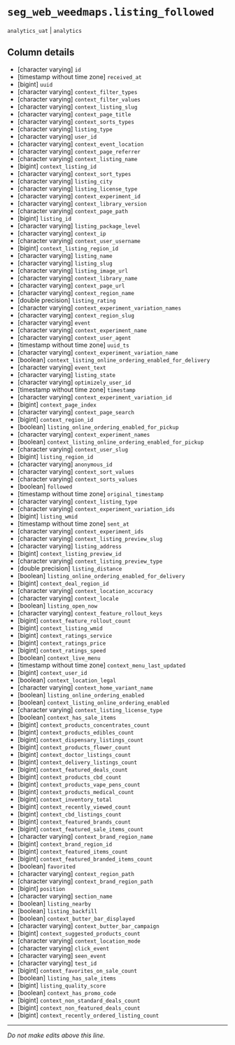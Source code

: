 # `seg_web_weedmaps.listing_followed`
`analytics_uat` | `analytics`

## Column details
* [character varying] `id`
* [timestamp without time zone] `received_at`
* [bigint]    `uuid`
* [character varying] `context_filter_types`
* [character varying] `context_filter_values`
* [character varying] `context_listing_slug`
* [character varying] `context_page_title`
* [character varying] `context_sorts_types`
* [character varying] `listing_type`
* [character varying] `user_id`
* [character varying] `context_event_location`
* [character varying] `context_page_referrer`
* [character varying] `context_listing_name`
* [bigint]    `context_listing_id`
* [character varying] `context_sort_types`
* [character varying] `listing_city`
* [character varying] `listing_license_type`
* [character varying] `context_experiment_id`
* [character varying] `context_library_version`
* [character varying] `context_page_path`
* [bigint]    `listing_id`
* [character varying] `listing_package_level`
* [character varying] `context_ip`
* [character varying] `context_user_username`
* [bigint]    `context_listing_region_id`
* [character varying] `listing_name`
* [character varying] `listing_slug`
* [character varying] `listing_image_url`
* [character varying] `context_library_name`
* [character varying] `context_page_url`
* [character varying] `context_region_name`
* [double precision] `listing_rating`
* [character varying] `context_experiment_variation_names`
* [character varying] `context_region_slug`
* [character varying] `event`
* [character varying] `context_experiment_name`
* [character varying] `context_user_agent`
* [timestamp without time zone] `uuid_ts`
* [character varying] `context_experiment_variation_name`
* [boolean]   `context_listing_online_ordering_enabled_for_delivery`
* [character varying] `event_text`
* [character varying] `listing_state`
* [character varying] `optimizely_user_id`
* [timestamp without time zone] `timestamp`
* [character varying] `context_experiment_variation_id`
* [bigint]    `context_page_index`
* [character varying] `context_page_search`
* [bigint]    `context_region_id`
* [boolean]   `listing_online_ordering_enabled_for_pickup`
* [character varying] `context_experiment_names`
* [boolean]   `context_listing_online_ordering_enabled_for_pickup`
* [character varying] `context_user_slug`
* [bigint]    `listing_region_id`
* [character varying] `anonymous_id`
* [character varying] `context_sort_values`
* [character varying] `context_sorts_values`
* [boolean]   `followed`
* [timestamp without time zone] `original_timestamp`
* [character varying] `context_listing_type`
* [character varying] `context_experiment_variation_ids`
* [bigint]    `listing_wmid`
* [timestamp without time zone] `sent_at`
* [character varying] `context_experiment_ids`
* [character varying] `context_listing_preview_slug`
* [character varying] `listing_address`
* [bigint]    `context_listing_preview_id`
* [character varying] `context_listing_preview_type`
* [double precision] `listing_distance`
* [boolean]   `listing_online_ordering_enabled_for_delivery`
* [bigint]    `context_deal_region_id`
* [character varying] `context_location_accuracy`
* [character varying] `context_locale`
* [boolean]   `listing_open_now`
* [character varying] `context_feature_rollout_keys`
* [bigint]    `context_feature_rollout_count`
* [bigint]    `context_listing_wmid`
* [bigint]    `context_ratings_service`
* [bigint]    `context_ratings_price`
* [bigint]    `context_ratings_speed`
* [boolean]   `context_live_menu`
* [timestamp without time zone] `context_menu_last_updated`
* [bigint]    `context_user_id`
* [boolean]   `context_location_legal`
* [character varying] `context_home_variant_name`
* [boolean]   `listing_online_ordering_enabled`
* [boolean]   `context_listing_online_ordering_enabled`
* [character varying] `context_listing_license_type`
* [boolean]   `context_has_sale_items`
* [bigint]    `context_products_concentrates_count`
* [bigint]    `context_products_edibles_count`
* [bigint]    `context_dispensary_listings_count`
* [bigint]    `context_products_flower_count`
* [bigint]    `context_doctor_listings_count`
* [bigint]    `context_delivery_listings_count`
* [bigint]    `context_featured_deals_count`
* [bigint]    `context_products_cbd_count`
* [bigint]    `context_products_vape_pens_count`
* [bigint]    `context_products_medical_count`
* [bigint]    `context_inventory_total`
* [bigint]    `context_recently_viewed_count`
* [bigint]    `context_cbd_listings_count`
* [bigint]    `context_featured_brands_count`
* [bigint]    `context_featured_sale_items_count`
* [character varying] `context_brand_region_name`
* [bigint]    `context_brand_region_id`
* [bigint]    `context_featured_items_count`
* [bigint]    `context_featured_branded_items_count`
* [boolean]   `favorited`
* [character varying] `context_region_path`
* [character varying] `context_brand_region_path`
* [bigint]    `position`
* [character varying] `section_name`
* [boolean]   `listing_nearby`
* [boolean]   `listing_backfill`
* [boolean]   `context_butter_bar_displayed`
* [character varying] `context_butter_bar_campaign`
* [bigint]    `context_suggested_products_count`
* [character varying] `context_location_mode`
* [character varying] `click_event`
* [character varying] `seen_event`
* [character varying] `test_id`
* [bigint]    `context_favorites_on_sale_count`
* [boolean]   `listing_has_sale_items`
* [bigint]    `listing_quality_score`
* [boolean]   `context_has_promo_code`
* [bigint]    `context_non_standard_deals_count`
* [bigint]    `context_non_featured_deals_count`
* [bigint]    `context_recently_ordered_listing_count`

-------------------------------------------------------------------------------
*Do not make edits above this line.*
